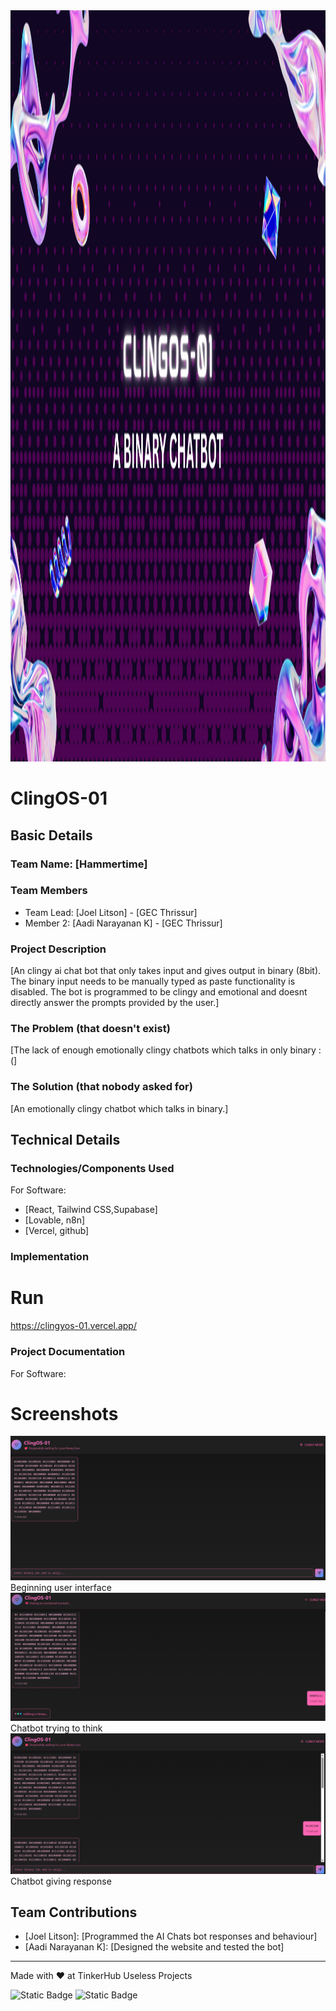 <img width="3188" height="1202" alt="frame (3)" src="Purple and Violet Modern Marketing Presentation.png" />


# ClingOS-01 


## Basic Details
### Team Name: [Hammertime]


### Team Members
- Team Lead: [Joel Litson] - [GEC Thrissur]
- Member 2: [Aadi Narayanan K] - [GEC Thrissur]
  

### Project Description
[An clingy ai chat bot that only takes input and gives output in binary (8bit). The binary input needs to be manually typed as paste functionality is disabled. The bot is programmed to be clingy and emotional and doesnt directly answer the prompts provided by the user.]

### The Problem (that doesn't exist)
[The lack of enough emotionally clingy chatbots which talks in only binary :(]

### The Solution (that nobody asked for)
[An emotionally clingy chatbot which talks in binary.]

## Technical Details
### Technologies/Components Used
For Software:
- [React, Tailwind CSS,Supabase]
- [Lovable, n8n]
- [Vercel, github]

### Implementation

# Run
https://clingyos-01.vercel.app/

### Project Documentation
For Software:

# Screenshots 
<img src="Screenshot 2025-08-02 071530.png" />
Beginning user interface

<img src="Screenshot 2025-08-02 071617.png">
Chatbot trying to think

<img src="Screenshot 2025-08-02 071708.png">
Chatbot giving response




## Team Contributions
- [Joel Litson]: [Programmed the AI Chats bot responses and behaviour]
- [Aadi Narayanan K]: [Designed the website and tested the bot]


---
Made with ❤️ at TinkerHub Useless Projects 

![Static Badge](https://img.shields.io/badge/TinkerHub-24?color=%23000000&link=https%3A%2F%2Fwww.tinkerhub.org%2F)
![Static Badge](https://img.shields.io/badge/UselessProjects--25-25?link=https%3A%2F%2Fwww.tinkerhub.org%2Fevents%2FQ2Q1TQKX6Q%2FUseless%2520Projects)



